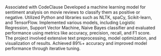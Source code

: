 Associated with CodeClause
Developed a machine learning model for sentiment analysis on movie reviews to classify them as positive or negative. Utilized Python and libraries such as NLTK, spaCy, Scikit-learn, and TensorFlow. Implemented various models, including Logistic Regression, Support Vector Machine, Naive Bayes classifier and evaluated performance using metrics like accuracy, precision, recall, and F1 score. The project involved extensive text preprocessing, model optimization, and visualization of results. Achieved 89%+ accuracy and improved model performance through iterative tuning.
